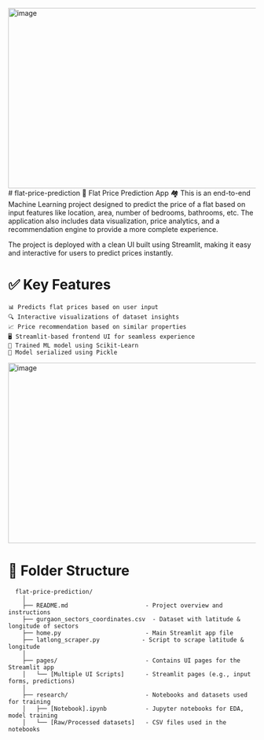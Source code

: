 <img width="832" height="367" alt="image" src="https://github.com/user-attachments/assets/ab62a680-c285-4afb-88e6-4883bacd8781" /># flat-price-prediction
🏢 Flat Price Prediction App 🏘️
This is an end-to-end Machine Learning project designed to predict the price of a flat based on input features like location, area, number of bedrooms, bathrooms, etc. The application also includes data visualization, price analytics, and a recommendation engine to provide a more complete experience.

The project is deployed with a clean UI built using Streamlit, making it easy and interactive for users to predict prices instantly.
# ✅ Key Features <br>
    📊 Predicts flat prices based on user input  
    🔍 Interactive visualizations of dataset insights  
    📈 Price recommendation based on similar properties  
    🖥️ Streamlit-based frontend UI for seamless experience  
    🧠 Trained ML model using Scikit-Learn  
    💾 Model serialized using Pickle

<img width="832" height="367" alt="image" src="https://github.com/user-attachments/assets/9d636bf3-f34d-442e-bcb0-e6cf77230f63" />

# 📂 Folder Structure

      flat-price-prediction/
        │
        ├── README.md                      - Project overview and instructions
        ├── gurgaon_sectors_coordinates.csv  - Dataset with latitude & longitude of sectors
        ├── home.py                        - Main Streamlit app file
        ├── latlong_scraper.py            - Script to scrape latitude & longitude
        │
        ├── pages/                         - Contains UI pages for the Streamlit app
        │   └── [Multiple UI Scripts]      - Streamlit pages (e.g., input forms, predictions)
        │
        ├── research/                      - Notebooks and datasets used for training
        │   ├── [Notebook].ipynb           - Jupyter notebooks for EDA, model training
        │   └── [Raw/Processed datasets]   - CSV files used in the notebooks
